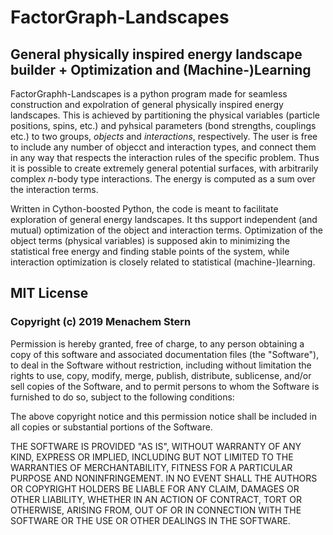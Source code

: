 # FactorGraph-Landscapes

## General physically inspired energy landscape builder + Optimization and (Machine-)Learning

FactorGraphh-Landscapes is a python program made for seamless construction and expolration of general physically inspired energy landscapes. This is achieved by partitioning the physical variables (particle positions, spins, etc.) and pyhsical parameters (bond strengths, couplings etc.) to two groups, *objects* and *interactions*, respectively. The user is free to include any number of objecct and interaction types, and connect them in any way that respects the interaction rules of the specific problem. Thus it is possible to create extremely general potential surfaces, with arbitrarily complex *n*-body type interactions. The energy is computed as a sum over the interaction terms.

Written in Cython-boosted Python, the code is meant to facilitate exploration of general energy landscapes. It ths support independent (and mutual) optimization of the object and interaction terms. Optimization of the object terms (physical variables) is supposed akin to minimizing the statistical free energy and finding stable points of the system, while interaction optimization is closely related to statistical (machine-)learning.


## MIT License

### Copyright (c) 2019 Menachem Stern

Permission is hereby granted, free of charge, to any person obtaining a copy
of this software and associated documentation files (the "Software"), to deal
in the Software without restriction, including without limitation the rights
to use, copy, modify, merge, publish, distribute, sublicense, and/or sell
copies of the Software, and to permit persons to whom the Software is
furnished to do so, subject to the following conditions:

The above copyright notice and this permission notice shall be included in all
copies or substantial portions of the Software.

THE SOFTWARE IS PROVIDED "AS IS", WITHOUT WARRANTY OF ANY KIND, EXPRESS OR
IMPLIED, INCLUDING BUT NOT LIMITED TO THE WARRANTIES OF MERCHANTABILITY,
FITNESS FOR A PARTICULAR PURPOSE AND NONINFRINGEMENT. IN NO EVENT SHALL THE
AUTHORS OR COPYRIGHT HOLDERS BE LIABLE FOR ANY CLAIM, DAMAGES OR OTHER
LIABILITY, WHETHER IN AN ACTION OF CONTRACT, TORT OR OTHERWISE, ARISING FROM,
OUT OF OR IN CONNECTION WITH THE SOFTWARE OR THE USE OR OTHER DEALINGS IN THE
SOFTWARE.



